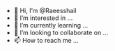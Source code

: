 - 👋 Hi, I’m @Raeesshail
- 👀 I’m interested in ...
- 🌱 I’m currently learning ...
- 💞️ I’m looking to collaborate on ...
- 📫 How to reach me ...

<!---
Raeesshail/Raeesshail is a ✨ special ✨ repository because its `README.md` (this file) appears on your GitHub profile.
You can click the Preview link to take a look at your changes.
--->
